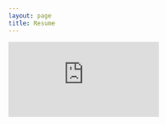 ```yaml
---
layout: page
title: Resume
---
```

<embed src="https://rggs.github.io/docs/Swope_Resume_.pdf" type="application/pdf" />
